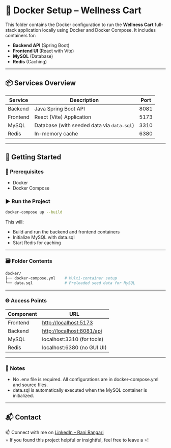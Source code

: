# 🐳 Docker Setup – Wellness Cart

This folder contains the Docker configuration to run the **Wellness Cart** full-stack application locally using Docker and Docker Compose. It includes containers for:

- **Backend API** (Spring Boot)
- **Frontend UI** (React with Vite)
- **MySQL** (Database)
- **Redis** (Caching)

---

## 📦 Services Overview

| Service   | Description                            | Port    |
|-----------|----------------------------------------|---------|
| Backend   | Java Spring Boot API                   | 8081    |
| Frontend  | React (Vite) Application               | 5173    |
| MySQL     | Database (with seeded data via `data.sql`) | 3310    |
| Redis     | In-memory cache                        | 6380   |

---

## 🚀 Getting Started

### 🔧 Prerequisites

- Docker
- Docker Compose

### ▶️ Run the Project

```bash
docker-compose up --build
```
This will:

- Build and run the backend and frontend containers
- Initialize MySQL with data.sql
- Start Redis for caching

---

### 🗃️ Folder Contents

```bash
docker/
├── docker-compose.yml    # Multi-container setup
└── data.sql              # Preloaded seed data for MySQL

```

---

### 🌐 Access Points

| Component | URL                                                    |
| --------- | ------------------------------------------------------ |
| Frontend  | [http://localhost:5173](http://localhost:5173)         |
| Backend   | [http://localhost:8081/api](http://localhost:8081/api) |
| MySQL     | localhost:3310 (for tools)                             |
| Redis     | localhost:6380 (no GUI UI)                             |

---

### 📝 Notes

- No .env file is required. All configurations are in docker-compose.yml and source files.
- data.sql is automatically executed when the MySQL container is initialized.

---

## 📬 Contact
     
📫 Connect with me on [LinkedIn – Rani Rangari](https://www.linkedin.com/in/rani-rangari/)   
⭐ If you found this project helpful or insightful, feel free to leave a ⭐!  
